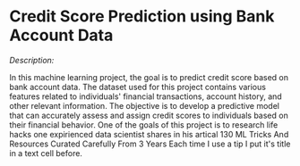 
# Credit Score Prediction using Bank Account Data
*Description:*

In this machine learning project, the goal is to predict credit score based on bank account data. The dataset used for this project contains various features related to individuals' financial transactions, account history, and other relevant information. The objective is to develop a predictive model that can accurately assess and assign credit scores to individuals based on their financial behavior. One of the goals of this project is to research life hacks one expirienced data scientist shares in his artical 130 ML Tricks And Resources Curated Carefully From 3 Years Each time I use a tip I put it's title in a text cell before.

